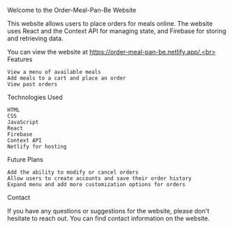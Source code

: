 Welcome to the Order-Meal-Pan-Be Website

This website allows users to place orders for meals online. The website uses React and the Context API for managing state, and Firebase for storing and retrieving data.

You can view the website at https://order-meal-pan-be.netlify.app/.<br><br>
Features

    View a menu of available meals
    Add meals to a cart and place an order
    View past orders

Technologies Used

    HTML
    CSS
    JavaScript
    React
    Firebase
    Context API
    Netlify for hosting

Future Plans

    Add the ability to modify or cancel orders
    Allow users to create accounts and save their order history
    Expand menu and add more customization options for orders

Contact

If you have any questions or suggestions for the website, please don't hesitate to reach out. You can find contact information on the website.
